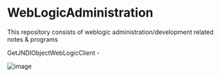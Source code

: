 # WebLogicAdministration
This repository consists of weblogic administration/development related notes &amp; programs


GetJNDIObjectWebLogicClient - 

![image](https://user-images.githubusercontent.com/20979849/116300425-83b06d80-a7bc-11eb-9c67-b5c9f1f33d83.png)
